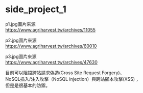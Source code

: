 # side_project_1


p1.jpg圖片來源<br/>
https://www.agriharvest.tw/archives/11055<br/>

p2.jpg圖片來源<br/>
https://www.agriharvest.tw/archives/60010<br/>

p3.jpg圖片來源<br/>
https://www.agriharvest.tw/archives/47630<br/>


目前可以阻擋跨站請求偽造(Cross Site Request Forgery)、<br/>
NoSQL插入/注入攻擊（NoSQL injection）與跨站腳本攻擊(XSS) ，<br/>
但是是很基本的防禦。<br/>